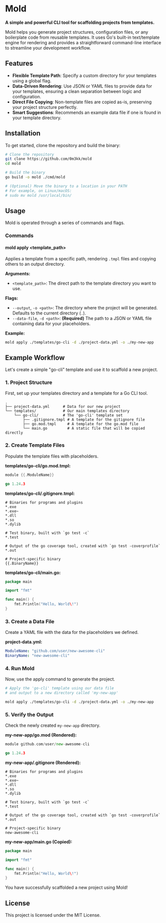# **Mold**

**A simple and powerful CLI tool for scaffolding projects from templates.**

Mold helps you generate project structures, configuration files, or any boilerplate code from reusable templates. It uses Go's built-in text/template engine for rendering and provides a straightforward command-line interface to streamline your development workflow.

## **Features**

- **Flexible Template Path**: Specify a custom directory for your templates using a global flag.
- **Data-Driven Rendering**: Use JSON or YAML files to provide data for your templates, ensuring a clean separation between logic and configuration.
- **Direct File Copying**: Non-template files are copied as-is, preserving your project structure perfectly.
- **Smart Suggestions**: Recommends an example data file if one is found in your template directory.

## **Installation**

To get started, clone the repository and build the binary:

```sh
# Clone the repository
git clone https://github.com/0m3kk/mold
cd mold

# Build the binary
go build -o mold ./cmd/mold

# (Optional) Move the binary to a location in your PATH
# For example, on Linux/macOS:
# sudo mv mold /usr/local/bin/
```

## **Usage**

Mold is operated through a series of commands and flags.

### **Commands**

#### **mold apply <template_path>**

Applies a template from a specific path, rendering `.tmpl` files and copying others to an output directory.

**Arguments:**

- `<template_path>`: The direct path to the template directory you want to use.

**Flags:**

- `--output`, `-o <path>`: The directory where the project will be generated. Defaults to the current directory (`.`).
- `--data-file`, `-d <path>`: **(Required)** The path to a JSON or YAML file containing data for your placeholders.

**Example:**

```sh
mold apply ./templates/go-cli -d ./project-data.yml -o ./my-new-app
```

## **Example Workflow**

Let's create a simple "go-cli" template and use it to scaffold a new project.

### **1. Project Structure**

First, set up your templates directory and a template for a Go CLI tool.

```
.
├── project-data.yml      # Data for our new project
└── templates/            # Our main templates directory
    └── go-cli/           # The 'go-cli' template set
        ├── .gitignore.tmpl # A template for the gitignore file
        ├── go.mod.tmpl     # A template for the go.mod file
        └── main.go         # A static file that will be copied directly
```

### **2. Create Template Files**

Populate the template files with placeholders.

**templates/go-cli/go.mod.tmpl:**

```go
module {{.ModuleName}}

go 1.24.3
```

**templates/go-cli/.gitignore.tmpl:**

```gitignore
# Binaries for programs and plugins
*.exe
*.exe~
*.dll
*.so
*.dylib

# Test binary, built with `go test -c`
*.test

# Output of the go coverage tool, created with `go test -coverprofile`
*.out

# Project-specific binary
{{.BinaryName}}
```

**templates/go-cli/main.go:**

```go
package main

import "fmt"

func main() {
    fmt.Println("Hello, World\!")
}
```

### **3. Create a Data File**

Create a YAML file with the data for the placeholders we defined.

**project-data.yml:**

```yaml
ModuleName: "github.com/user/new-awesome-cli"
BinaryName: "new-awesome-cli"
```

### **4. Run Mold**

Now, use the apply command to generate the project.

```sh
# Apply the 'go-cli' template using our data file
# and output to a new directory called 'my-new-app'

mold apply ./templates/go-cli -d ./project-data.yml -o ./my-new-app
```

### **5. Verify the Output**

Check the newly created `my-new-app` directory.

**my-new-app/go.mod (Rendered):**

```go
module github.com/user/new-awesome-cli

go 1.24.3
```

**my-new-app/.gitignore (Rendered):**

```gitignore
# Binaries for programs and plugins
*.exe
*.exe~
*.dll
*.so
*.dylib

# Test binary, built with `go test -c`
*.test

# Output of the go coverage tool, created with `go test -coverprofile`
*.out

# Project-specific binary
new-awesome-cli
```

**my-new-app/main.go (Copied):**

```go
package main

import "fmt"

func main() {
    fmt.Println("Hello, World\!")
}
```

You have successfully scaffolded a new project using Mold!

## **License**

This project is licensed under the MIT License.
